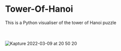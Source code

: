 # Tower-Of-Hanoi
This is a Python visualiser of the tower of Hanoi puzzle
<br></br>
<br></br>
![Kapture 2022-03-09 at 20 50 20](https://user-images.githubusercontent.com/76784461/157533616-73c3f058-c902-4fa6-977c-f8856996c616.gif)

